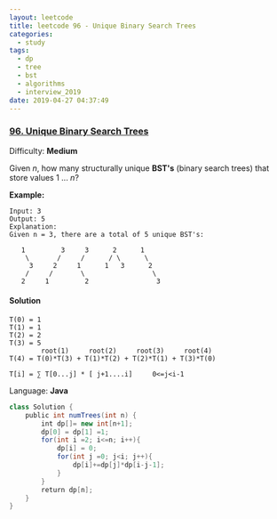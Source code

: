 ```yaml
---
layout: leetcode
title: leetcode 96 - Unique Binary Search Trees
categories:
  - study
tags:
  - dp
  - tree
  - bst
  - algorithms
  - interview_2019
date: 2019-04-27 04:37:49
---
```


### [96\. Unique Binary Search Trees](https://leetcode.com/problems/unique-binary-search-trees/)

Difficulty: **Medium**

Given _n_, how many structurally unique **BST's** (binary search trees) that store values 1 ... *n*?

**Example:**

```
Input: 3
Output: 5
Explanation:
Given n = 3, there are a total of 5 unique BST's:

   1         3     3      2      1
    \       /     /      / \      \
     3     2     1      1   3      2
    /     /       \                 \
   2     1         2                 3
```

#### Solution

```
T(0) = 1
T(1) = 1
T(2) = 2
T(3) = 5
        root(1)     root(2)     root(3)     root(4)
T(4) = T(0)*T(3) + T(1)*T(2) + T(2)*T(1) + T(3)*T(0)

T[i] = ∑ T[0...j] * [ j+1....i]     0<=j<i-1
```

Language: **Java**

```java
class Solution {
    public int numTrees(int n) {
        int dp[]= new int[n+1];
        dp[0] = dp[1] =1;
        for(int i =2; i<=n; i++){
            dp[i] = 0;
            for(int j =0; j<i; j++){
                dp[i]+=dp[j]*dp[i-j-1];
            }
        }
        return dp[n];
    }
}
```
